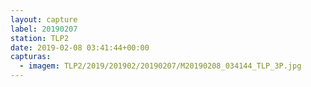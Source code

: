 ```yaml
---
layout: capture
label: 20190207
station: TLP2
date: 2019-02-08 03:41:44+00:00
capturas:
  - imagem: TLP2/2019/201902/20190207/M20190208_034144_TLP_3P.jpg
---
```

